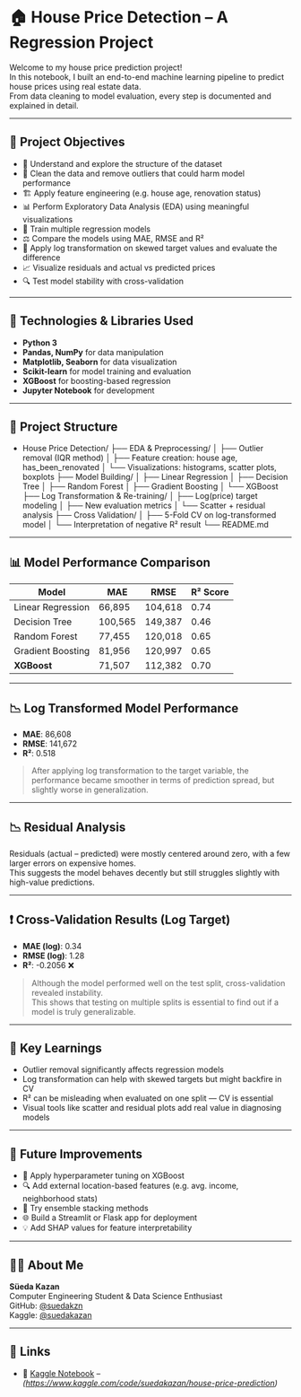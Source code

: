 # 🏠 House Price Detection – A Regression Project

Welcome to my house price prediction project!  
In this notebook, I built an end-to-end machine learning pipeline to predict house prices using real estate data.  
From data cleaning to model evaluation, every step is documented and explained in detail.

---

## 📌 Project Objectives

- 📂 Understand and explore the structure of the dataset
- 🧼 Clean the data and remove outliers that could harm model performance
- 🏗️ Apply feature engineering (e.g. house age, renovation status)
- 📊 Perform Exploratory Data Analysis (EDA) using meaningful visualizations
- 🤖 Train multiple regression models
- ⚖️ Compare the models using MAE, RMSE and R²
- 🔁 Apply log transformation on skewed target values and evaluate the difference
- 📈 Visualize residuals and actual vs predicted prices
- 🔍 Test model stability with cross-validation

---

## 🧰 Technologies & Libraries Used

- **Python 3**  
- **Pandas, NumPy** for data manipulation  
- **Matplotlib, Seaborn** for data visualization  
- **Scikit-learn** for model training and evaluation  
- **XGBoost** for boosting-based regression  
- **Jupyter Notebook** for development

---
## 📁 Project Structure

- House Price Detection/
  ├── EDA & Preprocessing/
  │   ├── Outlier removal (IQR method)
  │   ├── Feature creation: house age, has_been_renovated
  │   └── Visualizations: histograms, scatter plots, boxplots
  ├── Model Building/
  │   ├── Linear Regression
  │   ├── Decision Tree
  │   ├── Random Forest
  │   ├── Gradient Boosting
  │   └── XGBoost
  ├── Log Transformation & Re-training/
  │   ├── Log(price) target modeling
  │   ├── New evaluation metrics
  │   └── Scatter + residual analysis
  ├── Cross Validation/
  │   ├── 5-Fold CV on log-transformed model
  │   └── Interpretation of negative R² result
  └── README.md

---

## 📊 Model Performance Comparison

| Model               | MAE       | RMSE      | R² Score |
|--------------------|-----------|-----------|----------|
| Linear Regression  | 66,895    | 104,618   | 0.74     |
| Decision Tree      | 100,565   | 149,387   | 0.46     |
| Random Forest      | 77,455    | 120,018   | 0.65     |
| Gradient Boosting  | 81,956    | 120,997   | 0.65     |
| **XGBoost**        | 71,507    | 112,382   | 0.70     |

---

## 📉 Log Transformed Model Performance

- **MAE**: 86,608  
- **RMSE**: 141,672  
- **R²**: 0.518

> After applying log transformation to the target variable, the performance became smoother in terms of prediction spread, but slightly worse in generalization.

---

## 📉 Residual Analysis

Residuals (actual – predicted) were mostly centered around zero, with a few larger errors on expensive homes.  
This suggests the model behaves decently but still struggles slightly with high-value predictions.

---

## ❗ Cross-Validation Results (Log Target)

- **MAE (log)**: 0.34  
- **RMSE (log)**: 1.28  
- **R²**: -0.2056 ❌

> Although the model performed well on the test split, cross-validation revealed instability.  
> This shows that testing on multiple splits is essential to find out if a model is truly generalizable.

---

## 🧠 Key Learnings

- Outlier removal significantly affects regression models  
- Log transformation can help with skewed targets but might backfire in CV  
- R² can be misleading when evaluated on one split — CV is essential  
- Visual tools like scatter and residual plots add real value in diagnosing models

---

## 🔮 Future Improvements

- 🎯 Apply hyperparameter tuning on XGBoost
- 🔍 Add external location-based features (e.g. avg. income, neighborhood stats)
- 🧠 Try ensemble stacking methods
- 🌐 Build a Streamlit or Flask app for deployment
- 💡 Add SHAP values for feature interpretability

---

## 🙋‍♀️ About Me

**Süeda Kazan**  
Computer Engineering Student & Data Science Enthusiast  
GitHub: [@suedakzn](https://github.com/suedakzn)  
Kaggle: [@suedakazan](https://www.kaggle.com/suedakazan)

---

## 🔗 Links
- 📓 [Kaggle Notebook]() – *(https://www.kaggle.com/code/suedakazan/house-price-prediction)*
